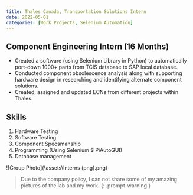 ```yaml
---
title: Thales Canada, Transportation Solutions Intern
date: 2022-05-01
categories: [Work Projects, Selenium Automation]
---
```


## Component Engineering Intern (16 Months)

- Created a software (using Selenium Library in Python) to automatically port-down 1000+ parts from TCIS database to SAP local database.
- Conducted component obsolescence analysis along with supporting hardware design in researching and identifying alternate component solutions.
- Created, assigned and updated ECNs from different projects within Thales.

## Skills
1. Hardware Testing
2. Software Testing
3. Component Specsmanship
4. Programming (Using Selenium $ PiAutoGUI)
5. Database management

<!---Below is the Group Photo--->
![Group Photo](\assets\Interns (png).png)

> Due to the company policy, I can not share some of my amazing pictures of the lab and my work.
{: .prompt-warning }